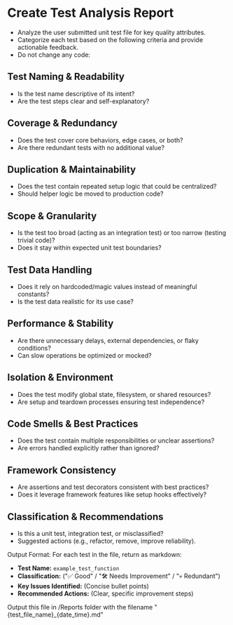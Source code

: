 # Create Test Analysis Report

- Analyze the user submitted  unit test file for key quality attributes. 
- Categorize each test based on the following criteria and provide actionable feedback.
- Do not change any code:

## Test Naming & Readability

- Is the test name descriptive of its intent?
- Are the test steps clear and self-explanatory?

## Coverage & Redundancy

- Does the test cover core behaviors, edge cases, or both?
- Are there redundant tests with no additional value?

## Duplication & Maintainability

- Does the test contain repeated setup logic that could be centralized?
- Should helper logic be moved to production code?

## Scope & Granularity

- Is the test too broad (acting as an integration test) or too narrow (testing trivial code)?
- Does it stay within expected unit test boundaries?

## Test Data Handling

- Does it rely on hardcoded/magic values instead of meaningful constants?
- Is the test data realistic for its use case?

## Performance & Stability

- Are there unnecessary delays, external dependencies, or flaky conditions?
- Can slow operations be optimized or mocked?

## Isolation & Environment

- Does the test modify global state, filesystem, or shared resources?
- Are setup and teardown processes ensuring test independence?

## Code Smells & Best Practices

- Does the test contain multiple responsibilities or unclear assertions?
- Are errors handled explicitly rather than ignored?

## Framework Consistency

- Are assertions and test decorators consistent with best practices?
- Does it leverage framework features like setup hooks effectively?

## Classification & Recommendations

- Is this a unit test, integration test, or misclassified?
- Suggested actions (e.g., refactor, remove, improve reliability).

Output Format:
For each test in the file, return as markdown:

- **Test Name:** `example_test_function`
- **Classification:** ("✅ Good" / "🛠️ Needs Improvement" / "💀 Redundant")
- **Key Issues Identified:** (Concise bullet points)    
- **Recommended Actions:** (Clear, specific improvement steps)

Output this file in /Reports folder with the filename "{test_file_name}_{date_time}.md"